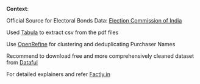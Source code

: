 **Context**:


Official Source for Electoral Bonds Data: [Election Commission of India](https://www.eci.gov.in/disclosure-of-electoral-bonds)

Used [Tabula](https://tabula.technology/) to extract csv from the pdf files
 
Use [OpenRefine](https://openrefine.org/) for clustering and deduplicating Purchaser Names

Recommend to download free and more comprehensively cleaned dataset from [Dataful](https://dataful.in/datasets/19700/)

For detailed explainers and refer [Factly.in](https://factly.in/category/electoral-bonds/)
